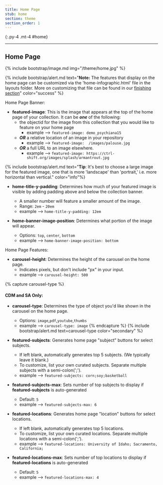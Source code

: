 ```yaml
---
title: Home Page
stub: home
section: theme
section_order: 1
---
```


{:.py-4 .mt-4 #home}
***

## Home Page

{% include bootstrap/image.md img="/theme/home.jpg" %}

{% include bootstrap/alert.md text="**Note:** The features that display on the home page can be customized via the 'home-infographic.html' file in the layouts folder. More on customizing that file can be found in our [finishing section](finish.html#home-page)" color="success" %} 

Home Page Banner:

- **featured-image**: This is the image that appears at the top of the home page of your collection. It can be ***one*** of the following:  
	- the objectid for the image from this collection that you would like to feature on your home page
		- example --> `featured-image: demo_psychiana15`
	- ***OR*** a relative location of an image in your repository
		- example --> `featured-image:  /images/palouse.jpg`
	- ***OR*** a full URL to an image elsewhere.  
		- example --> `featured-image: https://ctrl-shift.org/images/splash/armantrout.jpg`

{% include bootstrap/alert.md text="**Tip**: It's best to choose a large image for the featured image, one that is more 'landscape' than 'portrait,' i.e. more horizontal than vertical." color="info"%}

- **home-title-y-padding**: Determines how much of your featured image is visible by adding padding above and below the collection banner. 
	- A smaller number will feature a smaller amount of the image.
	- Range: `2em` - `20em`
	- example --> `home-title-y-padding: 12em`

- **home-banner-image-position**: Determines what portion of the image will appear. 
	- Options: `top`, `center`, `bottom`
	- example --> `home-banner-image-position: bottom`

Home Page Features:

- **carousel-height**: Determines the height of the carousel on the home page.
	- Indicates pixels, but don't include "px" in your input.
	- example --> `carousel-height: 500`

{% capture carousel-type %}
#### CDM and SA Only:
- **carousel-type**: Determines the type of object you'd like shown in the carousel on the home page.
	- Options: `image`,`pdf`,`youtube`,`thumbs`
	- example --> `carousel-type: image`
{% endcapture %}
{% include bootstrap/alert.md text=carousel-type color="secondary" %}

- **featured-subjects**: Generates home page "subject" buttons for select subjects.
	- If left blank, automatically generates top 5 subjects. (We typically leave it blank.)
	- To customize, list your own curated subjects. Separate multiple subjects with a semi-colon(';'). 
	- example --> `featured-subjects: corn;soy;basketball`

- **featured-subjects-max**: Sets number of top subjects to display if **featured-subjects** is auto-generated
	- Default: `5`
	- example --> `featured-subjects-max: 6`

- **featured-locations**: Generates home page "location" buttons for select locations.
	- If left blank, automatically generates top 5 locations.  
	- To customize, list your own curated locations. Separate multiple locations with a semi-colon(';'). 
	- example --> `featured-locations: University of Idaho; Sacramento, California;`

- **featured-locations-max**: Sets number of top locations to display if **featured-locations** is auto-generated
	- Default: `5`
	- example --> `featured-locations-max: 4`